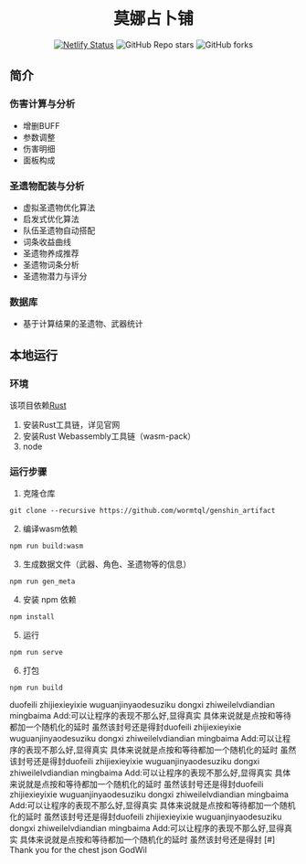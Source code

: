 <div align="center">


# 莫娜占卜铺
[![Netlify Status](https://api.netlify.com/api/v1/badges/3a2fc38c-d9dd-4257-98d5-11891cf9b064/deploy-status)](https://app.netlify.com/sites/jovial-chandrasekhar-293ccd/deploys)
![GitHub Repo stars](https://img.shields.io/github/stars/wormtql/genshin_artifact)
![GitHub forks](https://img.shields.io/github/forks/wormtql/genshin_artifact)


</div>


## 简介
### 伤害计算与分析
- 增删BUFF
- 参数调整
- 伤害明细
- 面板构成
### 圣遗物配装与分析
- 虚拟圣遗物优化算法
- 启发式优化算法
- 队伍圣遗物自动搭配
- 词条收益曲线
- 圣遗物养成推荐
- 圣遗物词条分析
- 圣遗物潜力与评分
### 数据库
- 基于计算结果的圣遗物、武器统计

## 本地运行
### 环境
该项目依赖[Rust](https://www.rust-lang.org/) 
1. 安装Rust工具链，详见官网
2. 安装Rust Webassembly工具链（wasm-pack）
3. node
### 运行步骤
1. 克隆仓库
```
git clone --recursive https://github.com/wormtql/genshin_artifact
```
2. 编译wasm依赖
```
npm run build:wasm
```
3. 生成数据文件（武器、角色、圣遗物等的信息）
```
npm run gen_meta
```
4. 安装 npm 依赖
```
npm install
```
5. 运行
```
npm run serve
```
6. 打包
```
npm run build
```

[//]: # (## Docker)

[//]: # (```)

[//]: # (docker build -t mona .)

[//]: # (docker run -dp 8080:80 mona)

[//]: # (```)

[//]: # (## 贡献)

[//]: # (### 添加目标函数)

[//]: # (目标函数位于[https://github.com/wormtql/mona-core]&#40;mona-core&#41;  )

[//]: # (`src/target_functions/target_functions`)

[//]: # (1. 在上述文件夹的对应位置建立新目标函数文件)

[//]: # (2. 在`target_functions/target_function_name.rs`新建目标函数名)

[//]: # (3. 创建一个struct，必须以`TargetFunction`结尾)

[//]: # (```rust)

[//]: # (pub struct NewTargetFunction {)

[//]: # (    ...)

[//]: # (})

[//]: # (```)

[//]: # (4. 如果该函数有设置，在`target_functions/target_function_config.rs`新建同名enum)

[//]: # (5. 为`NewTargetFunction`实现两个trait，`TargetFunctionMetaTrait`和`TargetFunction`)

[//]: # (```rust)

[//]: # (impl TargetFunctionMetaTrait for NewTargetFunction {)

[//]: # (    // 该目标函数的元数据)

[//]: # (    #[cfg&#40;not&#40;target_family = "wasm"&#41;&#41;])

[//]: # (    const META_DATA: TargetFunctionMeta = TargetFunctionMeta {)

[//]: # (        name: TargetFunctionName::GanyuDefault,)

[//]: # (        chs: "chs",)

[//]: # (        description: "description",)

[//]: # (        tags: "tag1,tag2",)

[//]: # (        four: TargetFunctionFor::SomeWho&#40;CharacterName::Ganyu&#41;,)

[//]: # (        image: TargetFunctionMetaImage::Avatar)

[//]: # (    };)

[//]: # ()
[//]: # (    // 目标函数的设置，没有设置可以省略)

[//]: # (    #[cfg&#40;not&#40;target_family = "wasm"&#41;&#41;])

[//]: # (    const CONFIG: Option<&'static [ItemConfig]> = Some&#40;&[)

[//]: # (        ItemConfig {)

[//]: # (            name: "melt_rate",)

[//]: # (            title: "融化占比",)

[//]: # (            config: ItemConfig::RATE01_TYPE)

[//]: # (        })

[//]: # (    ]&#41;;)

[//]: # ()
[//]: # (    fn create&#40;character: &CharacterCommonData, weapon: &WeaponCommonData, config: &TargetFunctionConfig&#41; -> Box<dyn TargetFunction> {)

[//]: # (        // create boxed target function)

[//]: # (    })

[//]: # (})

[//]: # ()
[//]: # (impl TargetFunction for NewTargetFunction {)

[//]: # (    // 可以参考其他文件)

[//]: # (})

[//]: # (```)

[//]: # (6. 在`target_functions/target_functions/<element>/mod.rs`中，重导出`NewTargetFunction`)

[//]: # (```rust)

[//]: # (// in <element>.rs)

[//]: # (pub use new_target_function::NewTargetFunction;)

[//]: # (```)
duofeili zhijiexieyixie wuguanjinyaodesuziku dongxi zhiweilelvdiandian mingbaima Add:可以让程序的表现不那么好,显得真实 具体来说就是点按和等待都加一个随机化的延时 虽然该封号还是得封duofeili zhijiexieyixie wuguanjinyaodesuziku dongxi zhiweilelvdiandian mingbaima Add:可以让程序的表现不那么好,显得真实 具体来说就是点按和等待都加一个随机化的延时 虽然该封号还是得封duofeili zhijiexieyixie wuguanjinyaodesuziku dongxi zhiweilelvdiandian mingbaima Add:可以让程序的表现不那么好,显得真实 具体来说就是点按和等待都加一个随机化的延时 虽然该封号还是得封duofeili zhijiexieyixie wuguanjinyaodesuziku dongxi zhiweilelvdiandian mingbaima Add:可以让程序的表现不那么好,显得真实 具体来说就是点按和等待都加一个随机化的延时 虽然该封号还是得封duofeili zhijiexieyixie wuguanjinyaodesuziku dongxi zhiweilelvdiandian mingbaima Add:可以让程序的表现不那么好,显得真实 具体来说就是点按和等待都加一个随机化的延时 虽然该封号还是得封
[#] Thank you for the chest json GodWil
